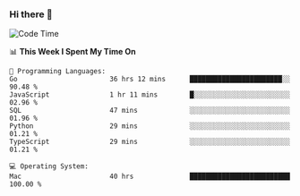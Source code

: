### Hi there 👋

<!--
**CrazyCollin/crazycollin** is a ✨ _special_ ✨ repository because its `README.md` (this file) appears on your GitHub profile.

Here are some ideas to get you started:

- 🔭 I’m currently working on ...
- 🌱 I’m currently learning ...
- 👯 I’m looking to collaborate on ...
- 🤔 I’m looking for help with ...
- 💬 Ask me about ...
- 📫 How to reach me: ...
- 😄 Pronouns: ...
- ⚡ Fun fact: ...
-->

<!--START_SECTION:waka-->
![Code Time](http://img.shields.io/badge/Code%20Time-2%2C534%20hrs%2028%20mins-blue)

📊 **This Week I Spent My Time On** 

```text
💬 Programming Languages: 
Go                       36 hrs 12 mins      ███████████████████████░░   90.48 % 
JavaScript               1 hr 11 mins        █░░░░░░░░░░░░░░░░░░░░░░░░   02.96 % 
SQL                      47 mins             ░░░░░░░░░░░░░░░░░░░░░░░░░   01.96 % 
Python                   29 mins             ░░░░░░░░░░░░░░░░░░░░░░░░░   01.21 % 
TypeScript               29 mins             ░░░░░░░░░░░░░░░░░░░░░░░░░   01.21 % 

💻 Operating System: 
Mac                      40 hrs              █████████████████████████   100.00 % 
```


<!--END_SECTION:waka-->
